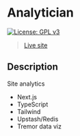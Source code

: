 # Analytician

[![License: GPL v3](https://img.shields.io/badge/License-GPLv3-blue.svg)](https://www.gnu.org/licenses/gpl-3.0)

> [Live site](https://analyticsian.vercel.app/)

## Description

Site analytics

* Next.js
* TypeScript
* Tailwind
* Upstash/Redis
* Tremor data viz
